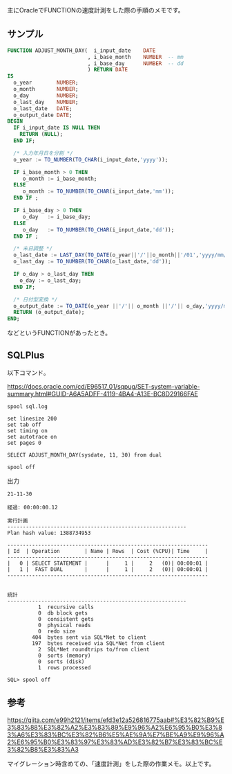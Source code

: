 主にOracleでFUNCTIONの速度計測をした際の手順のメモです。

## サンプル

```sql
FUNCTION ADJUST_MONTH_DAY(  i_input_date    DATE
                          , i_base_month    NUMBER  -- mm
                          , i_base_day      NUMBER  -- dd
                          ) RETURN DATE
IS
  o_year        NUMBER;
  o_month       NUMBER;
  o_day         NUMBER;
  o_last_day    NUMBER;
  o_last_date   DATE;
  o_output_date DATE;
BEGIN
  IF i_input_date IS NULL THEN
    RETURN (NULL);
  END IF;

  /* 入力年月日を分割 */
  o_year := TO_NUMBER(TO_CHAR(i_input_date,'yyyy'));

  IF i_base_month > 0 THEN
     o_month := i_base_month;
  ELSE
     o_month := TO_NUMBER(TO_CHAR(i_input_date,'mm'));
  END IF ;

  IF i_base_day > 0 THEN
     o_day   := i_base_day;
  ELSE
     o_day   := TO_NUMBER(TO_CHAR(i_input_date,'dd'));
  END IF ;

  /* 末日調整 */
  o_last_date := LAST_DAY(TO_DATE(o_year||'/'||o_month||'/01','yyyy/mm/dd'));
  o_last_day := TO_NUMBER(TO_CHAR(o_last_date,'dd'));

  IF o_day > o_last_day THEN
    o_day := o_last_day;
  END IF;

  /* 日付型変換 */
  o_output_date := TO_DATE(o_year ||'/'|| o_month ||'/'|| o_day,'yyyy/mm/dd');
  RETURN (o_output_date);
END;
```

などというFUNCTIONがあったとき。


## SQLPlus

以下コマンド。

https://docs.oracle.com/cd/E96517_01/sqpug/SET-system-variable-summary.html#GUID-A6A5ADFF-4119-4BA4-A13E-BC8D29166FAE

```
spool sql.log

set linesize 200
set tab off 
set timing on 
set autotrace on 
set pages 0

SELECT ADJUST_MONTH_DAY(sysdate, 11, 30) from dual

spool off
```

出力

```
21-11-30                                                                        

経過: 00:00:00.12

実行計画
----------------------------------------------------------                      
Plan hash value: 1388734953                                                     
                                                                                
-----------------------------------------------------------------               
| Id  | Operation        | Name | Rows  | Cost (%CPU)| Time     |               
-----------------------------------------------------------------               
|   0 | SELECT STATEMENT |      |     1 |     2   (0)| 00:00:01 |               
|   1 |  FAST DUAL       |      |     1 |     2   (0)| 00:00:01 |               
-----------------------------------------------------------------               


統計
----------------------------------------------------------                      
          1  recursive calls                                                    
          0  db block gets                                                      
          0  consistent gets                                                    
          0  physical reads                                                     
          0  redo size                                                          
        404  bytes sent via SQL*Net to client                                   
        197  bytes received via SQL*Net from client                             
          2  SQL*Net roundtrips to/from client                                  
          0  sorts (memory)                                                     
          0  sorts (disk)                                                       
          1  rows processed                                                     

SQL> spool off

```


## 参考

https://qiita.com/e99h2121/items/efd3e12a526816775aab#%E3%82%B9%E3%83%88%E3%82%A2%E3%83%89%E9%96%A2%E6%95%B0%E3%83%A6%E3%83%BC%E3%82%B6%E5%AE%9A%E7%BE%A9%E9%96%A2%E6%95%B0%E3%83%97%E3%83%AD%E3%82%B7%E3%83%BC%E3%82%B8%E3%83%A3

<script async class="speakerdeck-embed" data-id="9de2f18094b14cbb91b07331eb085e4f" data-ratio="1.77777777777778" src="//speakerdeck.com/assets/embed.js"></script>

マイグレーション時含めての、「速度計測」をした際の作業メモ。以上です。
